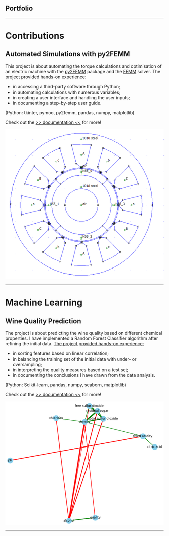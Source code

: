 ## Portfolio

---
# Contributions

## Automated Simulations with py2FEMM

This project is about automating the torque calculations and optimisation of an electric machine with the [py2FEMM](https://github.com/tamasorosz/py2femm) package and the [FEMM](https://www.femm.info/wiki/FAQ) solver. The project provided hands-on experience:
- in accessing a third-party software through Python;
- in automating calculations with numerous variables;
- in creating a user interface and handling the user inputs;
- in documenting a step-by-step user guide.

(Python: tkinter, pymoo, py2femm, pandas, numpy, matplotlib)

Check out the [>> documentation <<](https://github.com/tamasorosz/py2femm/blob/cc581bce03c7cfef1f4d92aca67eb94a426a58c6/examples/magnetics/ISPMSM/documentation/user_guide.md) for more!

<img src="images/pic_electricmachine.png?raw=true"/>

---
# Machine Learning

## Wine Quality Prediction

The project is about predicting the wine quality based on different chemical properties. I have implemented a Random Forest Classifier algorithm after
refining the initial data. [The project provided hands-on experience:](https://github.com/tamasorosz/py2femm)
- in sorting features based on linear correlation;
- in balancing the training set of the initial data with under- or oversampling;
- in interpreting the quality measures based on a test set;
- in documenting the conclusions I have drawn from the data analysis.

(Python: Scikit-learn, pandas, numpy, seaborn, matplotlib)

Check out the [>> documentation <<](https://github.com/KatonaMihaly/Machine_Learning_Practice/blob/9bd9c29c6a75dd8838ffa92c34d809189ff0cda6/Vinho%20_Verde_White_Wine_Quality/documentation/02_RFC_2labels_documentation/02_RFC_2labels_documentation.md) for more!

<img src="images/graph_winequality.png?raw=true"/>

---
